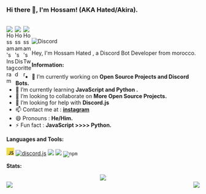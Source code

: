 ### Hi there 👋, I'm Hossam! (AKA Hated/Akira).

<br/>
<a href="https://www.instagram.com/its_ak1r4/">
  <img align="left" alt="Hossam's Instagram" width="22px" src="https://cdn.jsdelivr.net/npm/simple-icons@v3/icons/instagram.svg" />
</a>
<a href="https://discord.com/users/674790908935536640">
    <img align ="left" alt="Hossam's Discord" width="22px" src ="https://cdn.jsdelivr.net/npm/simple-icons@v3/icons/discord.svg" />
  </a>
  <a href="https://twitter.com/itzsasuke6_1">
    <img align ="left" alt="Hossam's Twitter " width="22px" src ="https://cdn.jsdelivr.net/npm/simple-icons@v3/icons/twitter.svg" />
  </a>

<br/>

![Discord](https://discord.c99.nl/widget/theme-2/674790908935536640.png)

Hey, I'm Hossam Hated , a Discord Bot Developer from morocco.

 **Information:**

- 🔭 I’m currently working on  **Open Source Projects and Discord Bots.**
- 🌱 I’m currently learning  **JavaScript and Python .**
- 👯 I’m looking to collaborate on **More Open Source Projects.**
- 🤔 I’m looking for help with  **Discord.js**
- 📫 Contact me at :  **[instagram](https://www.instagram.com/its_ak1r4/)**
- 😄 Pronouns :  **He/Him.**
- ⚡ Fun fact : **JavaScript >>>> Python.**

**Languages and Tools:**  


<code><img height="20" src="https://raw.githubusercontent.com/github/explore/80688e429a7d4ef2fca1e82350fe8e3517d3494d/topics/javascript/javascript.png"></code>
<a href="https://discord.js.org"><img src="https://cdn.discordapp.com/attachments/740865034887888996/740865173065170994/logo-square.png" width="20" alt="discord.js" /></a>
<code><img height="20" src="https://img.shields.io/badge/-Nodejs-43853d?style=flat-square&logo=Node.js&logoColor=white"/></code>
<code><img height="20" src="https://img.shields.io/badge/-Heroku-430098?style=flat-square&logo=heroku&logoColor=white" /></code>
<code><img alt="npm" src="https://img.shields.io/badge/-NPM-CB3837?style=flat-square&logo=npm&logoColor=white" /></code>


**Stats:**  


<div align="center"><img src="https://github-profile-trophy.vercel.app/?username=Ak1r-4&theme=dracula&count_private=true"></div>
<img align="left" src="https://github-readme-stats.vercel.app/api?username=ak1r-4&show_icons=true&hide_border=true&theme=tokyonight"><img align="right" src="https://github-readme-stats.vercel.app/api/top-langs/?username=Ak1r-4&theme=tokyonight&hide=batchfile">






